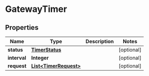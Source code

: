 

# GatewayTimer


## Properties

| Name | Type | Description | Notes |
|------------ | ------------- | ------------- | -------------|
|**status** | [**TimerStatus**](TimerStatus.md) |  |  [optional] |
|**interval** | **Integer** |  |  [optional] |
|**request** | [**List&lt;TimerRequest&gt;**](TimerRequest.md) |  |  [optional] |



